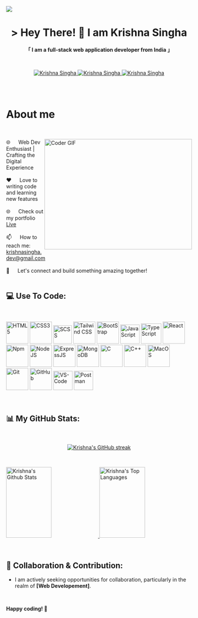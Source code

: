 <!-- Profile views -->

<a href="https://visitcount.itsvg.in">
  <img src="https://komarev.com/ghpvc/?username=krishna-singha&color=blueviolet" />
</a>

<br>

<!-- Intro  -->
<h1 align="center">
    &gt; Hey There! 👋  I am <b>Krishna Singha</b>
    <br>
</h1>

<p align="center"> 
  <b>「 I am a full-stack web application developer from <b>India</b> 」</b>
</p>
<br>

<p align="center">
 <a href="https://linkedin.com/in/krishnasingha" target="_blank">
  <img src="https://img.shields.io/badge/LinkedIn-0077B5?style=for-the-badge&logo=linkedin&logoColor=white" alt="Krishna Singha"/>
 </a>
 <a href="https://www.instagram.com/krishna___singha" target="_blank">
  <img src="https://img.shields.io/badge/Instagram-fe4164?style=for-the-badge&logo=instagram&logoColor=white" alt="Krishna Singha"/>
 </a> 
 <a href="https://facebook.com/krishnasingha426" target="_blank">
  <img src="https://img.shields.io/badge/Facebook-20BEFF?&style=for-the-badge&logo=facebook&logoColor=white" alt="Krishna Singha"/>
  </a> 
</p>
<br><br>

<!-- About Section -->
# About me

<br>
<p>
    <img align="right" src="https://www.bypeople.com/wp-content/uploads/2019/03/people-at-work.gif" alt="Coder GIF" width="400px" height="300px">
    🌐 &emsp; Web Dev Enthusiast | Crafting the Digital Experience <br><br>
    ❤️ &emsp; Love to writing code and learning new features <br><br>
    🌐 &emsp; Check out my portfolio <a href="https://ksingha.design">Live</a> <br><br>
    📫 &emsp; How to reach me: <a href="mailto:krishnasingha.dev@gmail.com">krishnasingha.dev@gmail.com</a> <br><br>
    🚀 &emsp; Let's connect and build something amazing together! <br><br>
</p>

## 💻 Use To Code:


<br>

<p>
  <!-- HTML -->
  <img src="https://user-images.githubusercontent.com/25181517/192158954-f88b5814-d510-4564-b285-dff7d6400dad.png" alt="HTML5" width="60px"/>

  <!-- CSS -->
  <img src="https://user-images.githubusercontent.com/25181517/183898674-75a4a1b1-f960-4ea9-abcb-637170a00a75.png" alt="CSS3" width="60px"/>

  <!-- SCSS -->
  <img src="https://user-images.githubusercontent.com/25181517/192158956-48192682-23d5-4bfc-9dfb-6511ade346bc.png" alt="SCSS" width="50px"/>

  <!-- Tailwind CSS -->
  <img src="https://user-images.githubusercontent.com/25181517/202896760-337261ed-ee92-4979-84c4-d4b829c7355d.png" alt="Tailwind CSS" width="60px"/>

  <!-- Bootstrap -->
  <img src="https://user-images.githubusercontent.com/25181517/183898054-b3d693d4-dafb-4808-a509-bab54cf5de34.png" alt="BootStrap" width="60px"/>

  <!-- JavaScript -->
  <img src="https://user-images.githubusercontent.com/25181517/117447155-6a868a00-af3d-11eb-9cfe-245df15c9f3f.png" alt="JavaScript" width="52px"/>

  <!-- TypeScript -->
  <img src="https://user-images.githubusercontent.com/25181517/183890598-19a0ac2d-e88a-4005-a8df-1ee36782fde1.png" alt="TypeScript" width="55px"/>
  
  <!-- React -->
  <img src="https://user-images.githubusercontent.com/25181517/183897015-94a058a6-b86e-4e42-a37f-bf92061753e5.png" alt="React" width="60px"/>

  <!-- Npm -->
  <img src="https://user-images.githubusercontent.com/25181517/121401671-49102800-c959-11eb-9f6f-74d49a5e1774.png" alt="Npm" width="60px"/>
  
  <!-- NodeJS -->
  <img src="https://user-images.githubusercontent.com/25181517/183568594-85e280a7-0d7e-4d1a-9028-c8c2209e073c.png" alt="NodeJS" width="60px"/>

  <!-- ExpressJS -->
  <img src="https://user-images.githubusercontent.com/25181517/183859966-a3462d8d-1bc7-4880-b353-e2cbed900ed6.png" alt="ExpressJS" width="60px"/>

  <!-- MongoDB -->
  <img src="https://user-images.githubusercontent.com/25181517/182884177-d48a8579-2cd0-447a-b9a6-ffc7cb02560e.png" alt="MongoDB" width="60px"/>

  <!-- C -->
  <img src="https://user-images.githubusercontent.com/25181517/192106070-46255bcf-65e6-4c6b-a296-bf8d0d8fb2a7.png" alt="C" width="60px"/>

  <!-- C++ -->
  <img src="https://user-images.githubusercontent.com/25181517/192106073-90fffafe-3562-4ff9-a37e-c77a2da0ff58.png" alt="C++" width="60px"/>

  <!-- MacOS -->
  <img src="https://user-images.githubusercontent.com/25181517/186884152-ae609cca-8cf1-4175-8d60-1ce1fa078ca2.png" alt="MacOS" width="60px"/>

  <!-- Git -->
  <img src="https://user-images.githubusercontent.com/25181517/192108372-f71d70ac-7ae6-4c0d-8395-51d8870c2ef0.png" alt="Git" width="60px"/>

  <!-- GitHub -->
  <img src="https://user-images.githubusercontent.com/25181517/192108374-8da61ba1-99ec-41d7-80b8-fb2f7c0a4948.png" alt="GitHub" width="60px"/>
  
  <!-- VS-Code -->
  <img src="https://user-images.githubusercontent.com/25181517/192108891-d86b6220-e232-423a-bf5f-90903e6887c3.png" alt="VS-Code" width="52px"/>
  
  <!-- Postman -->
  <img src="https://user-images.githubusercontent.com/25181517/192109061-e138ca71-337c-4019-8d42-4792fdaa7128.png" alt="Postman" width="52px"/>
</p>

<br>

## 📊 My GitHub Stats:
<br>

<p align="center">
  <a href="https://github.com/krishna-singha">
    <img src="https://github-readme-streak-stats.herokuapp.com/?user=krishna-singha&theme=radical&hide_border=false" alt="Krishna's GitHub streak"/>
  </a>
</p>

<br>

<p>
  <a href="https://github.com/krishna-singha">
    <img alt="Krishna's Github Stats" src="https://github-readme-stats.vercel.app/api?username=krishna-singha&theme=radical&hide_border=false&include_all_commits=false&count_private=false" height="192px" width="49.5%"/>
  </a>
  <a href="https://github.com/krishna-singha">
    <img alt="Krishna's Top Languages" src="https://github-readme-stats.vercel.app/api/top-langs/?username=krishna-singha&theme=radical&hide_border=false&include_all_commits=false&count_private=false&layout=compact" height="192px" width="49.5%"/>
  </a>
</p>
<br>

## 🤝 Collaboration & Contribution:

- <p>I am actively seeking opportunities for collaboration, particularly in the realm of <b>[Web Developement]</b>.</p>

<br>

**Happy coding! 🚀**

<br>

